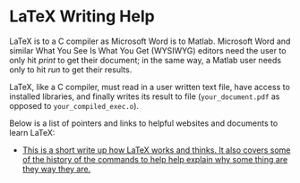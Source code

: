 # LaTeX Writing Help

LaTeX is to a C compiler as Microsoft Word is to Matlab.
Microsoft Word and similar What You See Is What You Get (WYSIWYG) editors
need the user to only hit _print_ to get their document;
in the same way, a Matlab user needs only to hit _run_ to get
their results.

LaTeX, like a C compiler, must read in a user written text file,
have access to installed libraries, and finally
writes its result to file (`your_document.pdf` as opposed to
`your_compiled_exec.o`).

Below is a list of pointers and links to helpful websites and
documents to learn LaTeX:

  * [This is a short write up how LaTeX works and thinks. 
    It also covers some of the history of the commands to help
    help explain why some thing are they way they are.][1]



[1]: https://tobi.oetiker.ch/lshort/lshort.pdf
